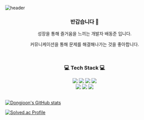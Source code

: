 ![header](https://capsule-render.vercel.app/api?type=Waving&color=0:FFB7C8,100:FF6D90&height=150&section=header&text=BAE_DONG_JOON&fontSize=70&fontColor=FFFFFF)

<h3 align="center"> 반갑습니다 🙌</h3>
<p align="center"> 성장을 통해 즐거움을 느끼는 개발자 배동준 입니다. </p>
<p align="center"> 커뮤니케이션을 통해 문제를 해결해나가는 것을 좋아합니다. </p>


<br>


<h3 align="center">💻 Tech Stack 💻</h3>
<div class="stack" align="center">
  <a href="#"><img src="https://img.shields.io/badge/Node.js-339933?style=flat&logo=Node.JS&logoColor=white"/></a>
  <a href="#"><img src="https://img.shields.io/badge/Flask-41454A?style=flat&logo=flask&logoColor=wlightgrey"/></a>
  <a href="#"><img src="https://img.shields.io/badge/MongoDB-83B81A?style=flat&logo=MongoDB&logoColor=white"/></a>
  <a href="#"><img src="https://img.shields.io/badge/React-61DAFB?style=flat&logo=React&logoColor=white"/></a>
  <br />
  <a href="#"><img src="https://img.shields.io/badge/Python-3766AB?style=flat&logo=Python&logoColor=white"/></a>
  <a href="#"><img src="https://img.shields.io/badge/JavaScript-F7DF1E?style=flat&logo=JavaScript&logoColor=black"/></a>
  <a href="#"><img src="https://img.shields.io/badge/Git-F05032?style=flat&logo=Git&logoColor=white"/></a>
</div>

<br>


[![Dongjoon's GitHub stats](https://github-readme-stats.vercel.app/api?username=baedonguri&theme=tokyonight&line_height=20)](https://github.com/baedonguri/github-readme-stats) 


[![Solved.ac Profile](http://mazassumnida.wtf/api/v2/generate_badge?boj=ehdwns0613)](https://solved.ac/ehdwns0613/)
